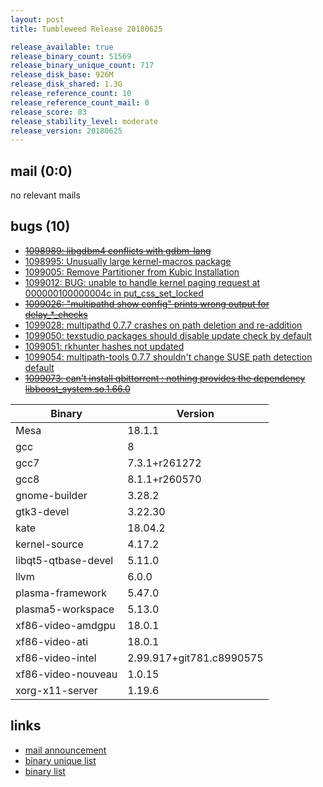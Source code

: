 ```yaml
---
layout: post
title: Tumbleweed Release 20180625

release_available: true
release_binary_count: 51569
release_binary_unique_count: 717
release_disk_base: 926M
release_disk_shared: 1.3G
release_reference_count: 10
release_reference_count_mail: 0
release_score: 83
release_stability_level: moderate
release_version: 20180625
---
```


## mail (0:0)

no relevant mails

## bugs (10)

<!--more-->

- ~~[1098989: libgdbm4 conflicts with gdbm-lang](https://bugzilla.opensuse.org/show_bug.cgi?id=1098989)~~
- [1098995: Unusually large kernel-macros package](https://bugzilla.opensuse.org/show_bug.cgi?id=1098995)
- [1099005: Remove Partitioner from Kubic Installation](https://bugzilla.opensuse.org/show_bug.cgi?id=1099005)
- [1099012: BUG: unable to handle kernel paging request at 000000100000004c in put_css_set_locked](https://bugzilla.opensuse.org/show_bug.cgi?id=1099012)
- ~~[1099026: "multipathd show config" prints wrong output for delay_*_checks](https://bugzilla.opensuse.org/show_bug.cgi?id=1099026)~~
- [1099028: multipathd 0.7.7 crashes on path deletion and re-addition](https://bugzilla.opensuse.org/show_bug.cgi?id=1099028)
- [1099050: texstudio packages should disable update check by default](https://bugzilla.opensuse.org/show_bug.cgi?id=1099050)
- [1099051: rkhunter hashes not updated](https://bugzilla.opensuse.org/show_bug.cgi?id=1099051)
- [1099054: multipath-tools 0.7.7 shouldn't change SUSE path detection default](https://bugzilla.opensuse.org/show_bug.cgi?id=1099054)
- ~~[1099073: can't install qbittorrent : nothing provides the dependency libboost_system.so.1.66.0](https://bugzilla.opensuse.org/show_bug.cgi?id=1099073)~~

Binary | Version
--- | ---
Mesa | 18.1.1
gcc | 8
gcc7 | 7.3.1+r261272
gcc8 | 8.1.1+r260570
gnome-builder | 3.28.2
gtk3-devel | 3.22.30
kate | 18.04.2
kernel-source | 4.17.2
libqt5-qtbase-devel | 5.11.0
llvm | 6.0.0
plasma-framework | 5.47.0
plasma5-workspace | 5.13.0
xf86-video-amdgpu | 18.0.1
xf86-video-ati | 18.0.1
xf86-video-intel | 2.99.917+git781.c8990575
xf86-video-nouveau | 1.0.15
xorg-x11-server | 1.19.6

## links

- [mail announcement](https://lists.opensuse.org/opensuse-factory/2018-06/msg00340.html)
- [binary unique list](http://download.tumbleweed.boombatower.com/20180625/rpm.unique.list)
- [binary list](http://download.tumbleweed.boombatower.com/20180625/rpm.list)
